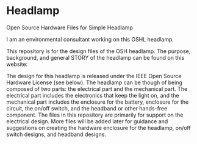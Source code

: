 Headlamp
========

Open Source Hardware Files for Simple Headlamp

I am an environmental consultant working on this OSHL headlamp.

This repository is for the design files of the OSH headlamp. The purpose, background, and general STORY of the headlamp can be found on this website:

The design for this headlamp is released under the IEEE Open Source Hardware License (see below). The headlamp can be though of being composed of two parts: the electrical part and the mechanical part. The electrical part includes the electronics that keep the light on, and the mechanical part includes the enclosure for the battery, enclosure for the circuit, the on/off switch, and the headband or other hands-free component. The files in this repository are primarily for support on the electrical design. More files will be added later for guidance and suggestions on creating the hardware enclosure for the headlamp, on/off switch designs, and headband designs.
